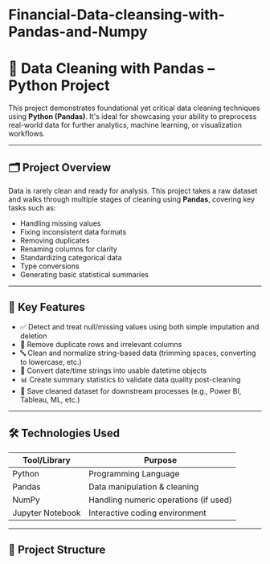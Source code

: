 # Financial-Data-cleansing-with-Pandas-and-Numpy

# 🧹 Data Cleaning with Pandas – Python Project

This project demonstrates foundational yet critical data cleaning techniques using **Python (Pandas)**. It's ideal for showcasing your ability to preprocess real-world data for further analytics, machine learning, or visualization workflows.

---

## 🗂️ Project Overview

Data is rarely clean and ready for analysis. This project takes a raw dataset and walks through multiple stages of cleaning using **Pandas**, covering key tasks such as:

- Handling missing values
- Fixing inconsistent data formats
- Removing duplicates
- Renaming columns for clarity
- Standardizing categorical data
- Type conversions
- Generating basic statistical summaries

---

## 📌 Key Features

- ✅ Detect and treat null/missing values using both simple imputation and deletion
- 🔁 Remove duplicate rows and irrelevant columns
- 🔤 Clean and normalize string-based data (trimming spaces, converting to lowercase, etc.)
- 📅 Convert date/time strings into usable datetime objects
- 📊 Create summary statistics to validate data quality post-cleaning
- 📁 Save cleaned dataset for downstream processes (e.g., Power BI, Tableau, ML, etc.)

---

## 🛠️ Technologies Used

| Tool/Library | Purpose                  |
|--------------|---------------------------|
| Python       | Programming Language      |
| Pandas       | Data manipulation & cleaning |
| NumPy        | Handling numeric operations (if used) |
| Jupyter Notebook | Interactive coding environment |

---

## 📁 Project Structure

